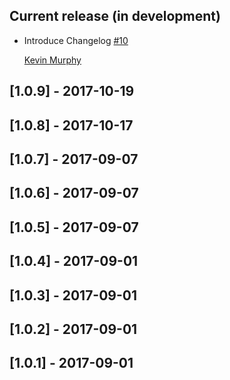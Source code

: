 ## Current release (in development)

* Introduce Changelog [#10](https://github.com/TheGnarCo/schlepp/pull/10)

  [Kevin Murphy](https://github.com/kevin-j-m)

## [1.0.9] - 2017-10-19

## [1.0.8] - 2017-10-17

## [1.0.7] - 2017-09-07

## [1.0.6] - 2017-09-07

## [1.0.5] - 2017-09-07

## [1.0.4] - 2017-09-01

## [1.0.3] - 2017-09-01

## [1.0.2] - 2017-09-01

## [1.0.1] - 2017-09-01
